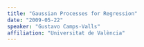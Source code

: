 ```yaml
---
title: "Gaussian Processes for Regression"
date: "2009-05-22"
speaker: "Gustavo Camps-Valls"
affiliation: "Universitat de València"
---
```

